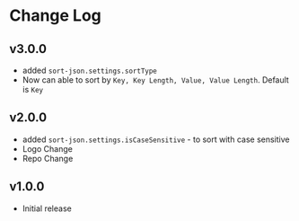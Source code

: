 # Change Log

## v3.0.0

- added `sort-json.settings.sortType`
- Now can able to sort by `Key, Key Length, Value, Value Length`. Default is `Key`

## v2.0.0

- added `sort-json.settings.isCaseSensitive` - to sort with case sensitive
- Logo Change
- Repo Change

## v1.0.0

- Initial release
